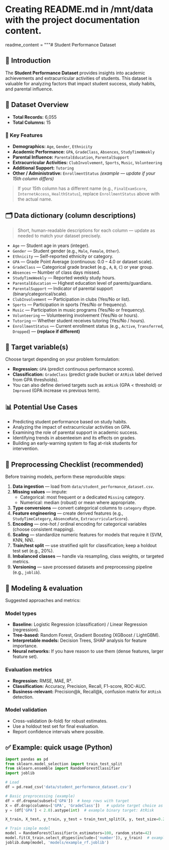 # Creating README.md in /mnt/data with the project documentation content.
readme_content = """# Student Performance Dataset

## 📌 Introduction
The **Student Performance Dataset** provides insights into academic achievements and extracurricular activities of students. This dataset is valuable for analyzing factors that impact student success, study habits, and parental influence.

## 📂 Dataset Overview
- **Total Records:** 6,055  
- **Total Columns:** 15

### 🔑 Key Features
- **Demographics:** `Age`, `Gender`, `Ethnicity`  
- **Academic Performance:** `GPA`, `GradeClass`, `Absences`, `StudyTimeWeekly`  
- **Parental Influence:** `ParentalEducation`, `ParentalSupport`  
- **Extracurricular Activities:** `ClubInvolvement`, `Sports`, `Music`, `Volunteering`  
- **Additional Support:** `Tutoring`  
- **Other / Administrative:** `EnrollmentStatus` *(example — update if your 15th column differs)*

> If your 15th column has a different name (e.g., `FinalExamScore`, `InternetAccess`, `HealthStatus`), replace `EnrollmentStatus` above with the actual name.

## 🗂 Data dictionary (column descriptions)
> Short, human-readable descriptions for each column — update as needed to match your dataset precisely.

- `Age` — Student age in years (integer).  
- `Gender` — Student gender (e.g., `Male`, `Female`, `Other`).  
- `Ethnicity` — Self-reported ethnicity or category.  
- `GPA` — Grade Point Average (continuous: 0.0 – 4.0 or dataset scale).  
- `GradeClass` — Categorical grade bracket (e.g., `A`, `B`, `C`) or year group.  
- `Absences` — Number of class days missed.  
- `StudyTimeWeekly` — Reported weekly study hours.  
- `ParentalEducation` — Highest education level of parents/guardians.  
- `ParentalSupport` — Indicator of parental support (binary/categorical/scale).  
- `ClubInvolvement` — Participation in clubs (Yes/No or list).  
- `Sports` — Participation in sports (Yes/No or frequency).  
- `Music` — Participation in music programs (Yes/No or frequency).  
- `Volunteering` — Volunteering involvement (Yes/No or hours).  
- `Tutoring` — Whether student receives tutoring (Yes/No / hours).  
- `EnrollmentStatus` — Current enrollment status (e.g., `Active`, `Transferred`, `Dropped`) — **(replace if different)**

## 🎯 Target variable(s)
Choose target depending on your problem formulation:
- **Regression:** `GPA` (predict continuous performance scores).  
- **Classification:** `GradeClass` (predict grade bucket or `AtRisk` label derived from GPA thresholds).  
- You can also define derived targets such as `AtRisk` (GPA < threshold) or `Improved` (GPA increase vs previous term).

## 📊 Potential Use Cases
- Predicting student performance based on study habits.  
- Analyzing the impact of extracurricular activities on GPA.  
- Examining the role of parental support in academic success.  
- Identifying trends in absenteeism and its effects on grades.  
- Building an early-warning system to flag at-risk students for intervention.

## 🧰 Preprocessing Checklist (recommended)
Before training models, perform these reproducible steps:

1. **Data ingestion** — load from `data/student_performance_dataset.csv`.  
2. **Missing values** — impute:  
   - Categorical: most frequent or a dedicated `Missing` category.  
   - Numerical: median (robust) or mean where appropriate.  
3. **Type conversions** — convert categorical columns to `category` dtype.  
4. **Feature engineering** — create derived features (e.g., `StudyTimeCategory`, `AbsenceRate`, `ExtracurricularScore`).  
5. **Encoding** — one-hot / ordinal encoding for categorical variables (choose consistent mapping).  
6. **Scaling** — standardize numeric features for models that require it (SVM, KNN, NN).  
7. **Train/test split** — use stratified split for classification; keep a holdout test set (e.g., 20%).  
8. **Imbalanced classes** — handle via resampling, class weights, or targeted metrics.  
9. **Versioning** — save processed datasets and preprocessing pipeline (e.g., `joblib`).

## 🧪 Modeling & evaluation
Suggested approaches and metrics:

### Model types
- **Baseline:** Logistic Regression (classification) / Linear Regression (regression).  
- **Tree-based:** Random Forest, Gradient Boosting (XGBoost / LightGBM).  
- **Interpretable models:** Decision Trees, SHAP analysis for feature importance.  
- **Neural networks:** If you have reason to use them (dense features, larger feature set).

### Evaluation metrics
- **Regression:** RMSE, MAE, R².  
- **Classification:** Accuracy, Precision, Recall, F1-score, ROC-AUC.  
- **Business-relevant:** Precision@k, Recall@k, confusion matrix for `AtRisk` detection.

### Model validation
- Cross-validation (k-fold) for robust estimates.  
- Use a holdout test set for final evaluation.  
- Report confidence intervals where possible.

## ✅ Example: quick usage (Python)
```python
import pandas as pd
from sklearn.model_selection import train_test_split
from sklearn.ensemble import RandomForestClassifier
import joblib

# Load
df = pd.read_csv('data/student_performance_dataset.csv')

# Basic preprocessing (example)
df = df.dropna(subset=['GPA'])  # keep rows with target
X = df.drop(columns=['GPA', 'GradeClass'])   # update target choice as needed
y = (df['GPA'] < 2.0).astype(int)  # example binary target: AtRisk

X_train, X_test, y_train, y_test = train_test_split(X, y, test_size=0.2, random_state=42, stratify=y)

# Train simple model
model = RandomForestClassifier(n_estimators=100, random_state=42)
model.fit(X_train.select_dtypes(include=['number']), y_train)  # example, numeric only
joblib.dump(model, 'models/example_rf.joblib')
